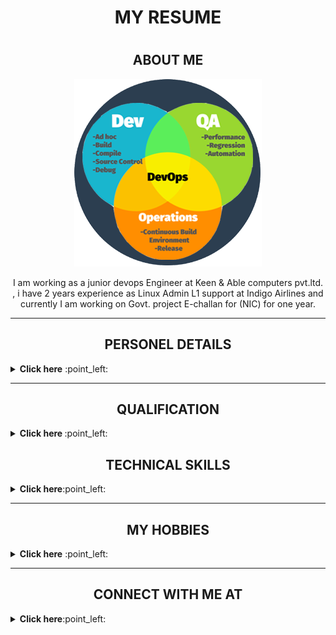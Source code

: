 
<h1 align="center">  MY RESUME <h1>
 
 

<h2 align="center"> ABOUT ME  </h2>

<p align="center" ><img src="https://github.com/RANINISHA/RANINISHA/blob/main/4b063b0b86884c44bd29fb8ca99d8b4c.png?raw=true">  </p>
  
<p align="center">  I am  working as  a junior devops Engineer at Keen & Able computers pvt.ltd. , i have 2 years experience as Linux Admin L1 support at Indigo Airlines 
   and currently I am working on Govt. project  E-challan  for (NIC) for one year. </p >
  
 ------- 
   
  
  <h2 align="center"> PERSONEL DETAILS</h2>
   <details close="close"> 
    <summary><b> Click here</b> :point_left:</summary>

  <ul>
  <li> NAME : NISHA RANI</li>
  <li>DATE OF BIRTH : 27-06-1988 </li>
  <li> MERITAL STATUS : Married </li>
  <li> ADDRESS  : H.NO 549,SECTOR 22,POCKET-B GGN (HR)</li>
  <li> CONTACT : 9599339226</li>
    <li> E-mail :  vaid59nisha@gmail.com </li>
    <li> Blood Group : O+ve </li>
   </ul>
  </details>
  
  -------
  
  <h2 align="center"> QUALIFICATION </h2>
  <details close="close"> 
  <summary><b> Click here </b> :point_left: </summary>
  
  <ol> <br/>
     <li>
      :arrow_down_small:GRADUATION:arrow_down_small:
        </li>
    <br/>
  
  | ***Degree/Qualification***  |    ***Institute/School***  |  ***Aggregate***  |    ***Session***  |
| :------: | :-----: | :------: | :-----: |
|B.Tech [computer science and Engineering] |Ambedkar Institute of Technology, G.G.S.I.P.U [DELHI]    |68.9%   |   2010-2014|
                          
   <br/>
   <li>
  :arrow_down_small: <u>Senior Secondry Education </u> :arrow_down_small:
       </li>
       </br>
       
| ***Degree/Qualification***  |    ***Institute/School***  |  ***Aggregate***  |    ***SESSION***  |
| :------: | :-----: | :------: | :-----: |
|C.B.S.E [PCMB + English] |senior secondary School, AP-Block Shalimar Bagh [DELHI]  |66.8%   |   2005-2006|     

     
   <br/>                       
   <li>
      :arrow_down_small:Higher secondary  Education :arrow_down_small:
       </li>
       <br/>
       
| ***Degree/Qualification***  |    ***Institute/School***  |  ***Aggregate***  |    ***YEAR OF PASSING***  |
| :------: | :-----: | :------: | :-----: |
|C.B.S.E [Science+Maths+SST+Eng+Hindi +Sanskrit ] | senior secondary school ,A-Block, Jahangir Puri [DELHI]  |66.2% |2004|   

</ol>   
</details>



<h2 align="center"> TECHNICAL SKILLS</h2>
   <details close="close"> 
    <summary><b> Click here</b>:point_left:</summary>

  <ul>
  <li> Linux Administratin</li>
  <li> Docker </li>
  <li> mysql,Postgresql Database </li>
  <li> apache web server, Nginx web server, apache tomcat</li>
    <li> DHCP SERVER, DNS SERVER </li>
    <li> MONITORING TOOLS: NAGIOS ,GRAFANA, PROMETHEUS </li>
   </ul>
  </details>
<!--
help -->


<!-- <a href="https://openthread.google.cn/images/ot-contrib-google.png"><img src="https://github.com/RANINISHA/RANINISHA/blob/main/download.png?raw=true"/></a> -->

---------


 <h2 align="center"> MY HOBBIES</h2>
   <details close="close"> 
    <summary><b> Click here</b> :point_left:</summary>

  <ul>
  <li> Listening to music</li>
  <li>Singing</li>
 <li>Cooking</li>
  
   </ul>
  </details>

------------------

<h2 align="center"> CONNECT WITH  ME AT </h2>
   <details close="close"> 
    <summary><b> Click here</b>:point_left:</summary>



<p align="center" >
<a href="mailto:vaid59nisha@gmail.com?subject=Mail from our Website"><img alt="Gmail" src="https://img.shields.io/badge/Gmail-D14836?style=for-the-badge&logo=gmail&logoColor=white" /></a> </p>


<!-- <a href="https://www.facebook.com/nisha.vaid.75"><img src="https://img.icons8.com/color/96/000000/facebook.png" alt="facebook"/></a> -->

<!-- ![link](https://openthread.google.cn/images/ot-contrib-google.png)




